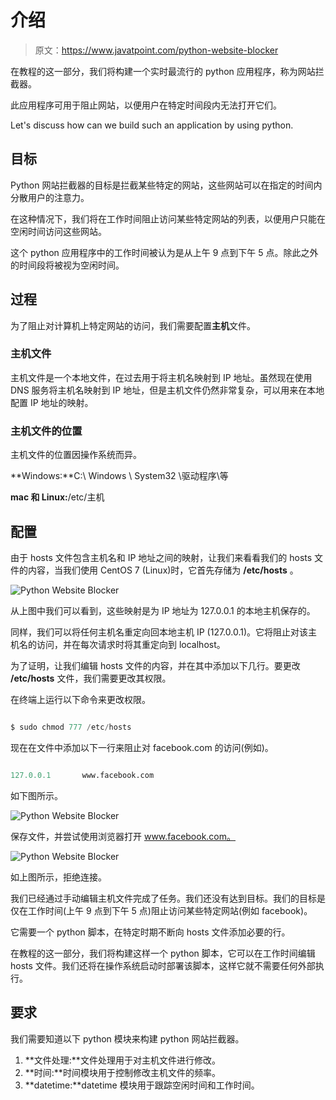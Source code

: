 # 介绍

> 原文：<https://www.javatpoint.com/python-website-blocker>

在教程的这一部分，我们将构建一个实时最流行的 python 应用程序，称为网站拦截器。

此应用程序可用于阻止网站，以便用户在特定时间段内无法打开它们。

Let's discuss how can we build such an application by using python.

## 目标

Python 网站拦截器的目标是拦截某些特定的网站，这些网站可以在指定的时间内分散用户的注意力。

在这种情况下，我们将在工作时间阻止访问某些特定网站的列表，以便用户只能在空闲时间访问这些网站。

这个 python 应用程序中的工作时间被认为是从上午 9 点到下午 5 点。除此之外的时间段将被视为空闲时间。

## 过程

为了阻止对计算机上特定网站的访问，我们需要配置**主机**文件。

### 主机文件

主机文件是一个本地文件，在过去用于将主机名映射到 IP 地址。虽然现在使用 DNS 服务将主机名映射到 IP 地址，但是主机文件仍然非常复杂，可以用来在本地配置 IP 地址的映射。

### 主机文件的位置

主机文件的位置因操作系统而异。

**Windows:**C:\ Windows \ System32 \驱动程序\等

**mac 和 Linux:**/etc/主机

## 配置

由于 hosts 文件包含主机名和 IP 地址之间的映射，让我们来看看我们的 hosts 文件的内容，当我们使用 CentOS 7 (Linux)时，它首先存储为 **/etc/hosts** 。

![Python Website Blocker](img/b91926157fbaf88b4950cdbf71a2fae1.png)

从上图中我们可以看到，这些映射是为 IP 地址为 127.0.0.1 的本地主机保存的。

同样，我们可以将任何主机名重定向回本地主机 IP (127.0.0.1)。它将阻止对该主机名的访问，并在每次请求时将其重定向到 localhost。

为了证明，让我们编辑 hosts 文件的内容，并在其中添加以下几行。要更改 **/etc/hosts** 文件，我们需要更改其权限。

在终端上运行以下命令来更改权限。

```py

$ sudo chmod 777 /etc/hosts 

```

现在在文件中添加以下一行来阻止对 facebook.com 的访问(例如)。

```py

127.0.0.1		www.facebook.com 

```

如下图所示。

![Python Website Blocker](img/002451192e55724d0ee48113bf1a4c3c.png)

保存文件，并尝试使用浏览器打开 www.facebook.com。

![Python Website Blocker](img/76ce383ff93ada3eb1ae5352e858bb12.png)

如上图所示，拒绝连接。

我们已经通过手动编辑主机文件完成了任务。我们还没有达到目标。我们的目标是仅在工作时间(上午 9 点到下午 5 点)阻止访问某些特定网站(例如 facebook)。

它需要一个 python 脚本，在特定时期不断向 hosts 文件添加必要的行。

在教程的这一部分，我们将构建这样一个 python 脚本，它可以在工作时间编辑 hosts 文件。我们还将在操作系统启动时部署该脚本，这样它就不需要任何外部执行。

## 要求

我们需要知道以下 python 模块来构建 python 网站拦截器。

1.  **文件处理:**文件处理用于对主机文件进行修改。
2.  **时间:**时间模块用于控制修改主机文件的频率。
3.  **datetime:**datetime 模块用于跟踪空闲时间和工作时间。